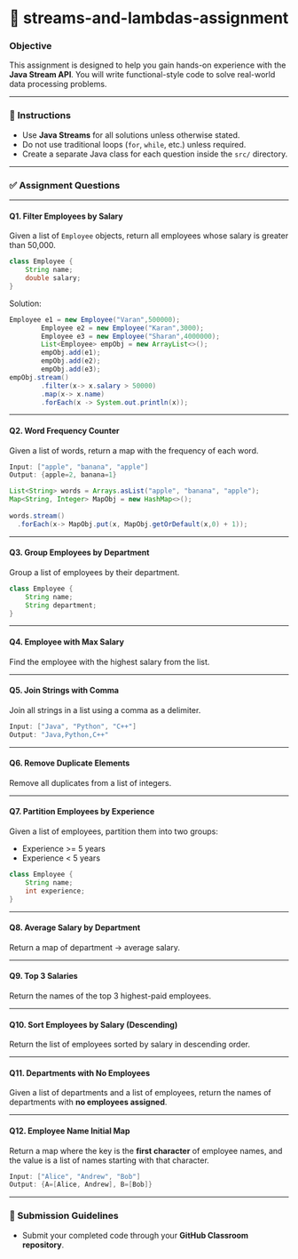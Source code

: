 # 🎯 streams-and-lambdas-assignment


### **Objective**
This assignment is designed to help you gain hands-on experience with the **Java Stream API**. You will write functional-style code to solve real-world data processing problems.

---

### 📌 **Instructions**
- Use **Java Streams** for all solutions unless otherwise stated.
- Do not use traditional loops (`for`, `while`, etc.) unless required.
- Create a separate Java class for each question inside the `src/` directory.

---

### ✅ **Assignment Questions**

---

#### **Q1. Filter Employees by Salary**
Given a list of `Employee` objects, return all employees whose salary is greater than 50,000.

```java
class Employee {
    String name;
    double salary;
}
```
Solution:

```java
Employee e1 = new Employee("Varan",500000);
        Employee e2 = new Employee("Karan",3000);
        Employee e3 = new Employee("Sharan",4000000);
        List<Employee> empObj = new ArrayList<>();
        empObj.add(e1);
        empObj.add(e2);
        empObj.add(e3);
empObj.stream()
        .filter(x-> x.salary > 50000)
        .map(x-> x.name)
        .forEach(x -> System.out.println(x));
```
---

#### **Q2. Word Frequency Counter**
Given a list of words, return a map with the frequency of each word.

```java
Input: ["apple", "banana", "apple"]
Output: {apple=2, banana=1}
```
```java
List<String> words = Arrays.asList("apple", "banana", "apple");
Map<String, Integer> MapObj = new HashMap<>();
        
words.stream()
  .forEach(x-> MapObj.put(x, MapObj.getOrDefault(x,0) + 1));
```
---

#### **Q3. Group Employees by Department**
Group a list of employees by their department.

```java
class Employee {
    String name;
    String department;
}
```

---

#### **Q4. Employee with Max Salary**
Find the employee with the highest salary from the list.

---

#### **Q5. Join Strings with Comma**
Join all strings in a list using a comma as a delimiter.

```java
Input: ["Java", "Python", "C++"]
Output: "Java,Python,C++"
```

---

#### **Q6. Remove Duplicate Elements**
Remove all duplicates from a list of integers.

---

#### **Q7. Partition Employees by Experience**
Given a list of employees, partition them into two groups:  
- Experience >= 5 years  
- Experience < 5 years

```java
class Employee {
    String name;
    int experience;
}
```

---

#### **Q8. Average Salary by Department**
Return a map of department → average salary.

---

#### **Q9. Top 3 Salaries**
Return the names of the top 3 highest-paid employees.

---

#### **Q10. Sort Employees by Salary (Descending)**
Return the list of employees sorted by salary in descending order.

---

#### **Q11. Departments with No Employees**
Given a list of departments and a list of employees, return the names of departments with **no employees assigned**.

---

#### **Q12. Employee Name Initial Map**
Return a map where the key is the **first character** of employee names, and the value is a list of names starting with that character.

```java
Input: ["Alice", "Andrew", "Bob"]
Output: {A=[Alice, Andrew], B=[Bob]}
```

---


### 🚀 Submission Guidelines
- Submit your completed code through your **GitHub Classroom repository**.
